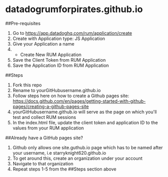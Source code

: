 # datadogrumforpirates.github.io

##Pre-requisites

1. Go to https://app.datadoghq.com/rum/application/create
2. Create with Application type: JS Application
3. Give your Application a name
4. + Create New RUM Application
5. Save the Client Token from RUM Application
6. Save the Application ID from RUM Application

##Steps
1. Fork this repo
2. Rename to yourGitHubusername.github.io
3. Follow steps here on how to create a Github pages site: https://docs.github.com/en/pages/getting-started-with-github-pages/creating-a-github-pages-site
4. yourGitHubusername.github.io will serve as the page on which you'll test and collect RUM sessions
5. In the index.html file, update the client token and application ID to the values from your RUM application

##Already have a GitHub pages site?
1. Github only allows one site.guthub.io page which has to be named after your username, i.e starryknight620.github.io
2. To get around this, create an organization under your account
3. Navigate to that organization
4. Repeat steps 1-5 from the ##Steps section above
